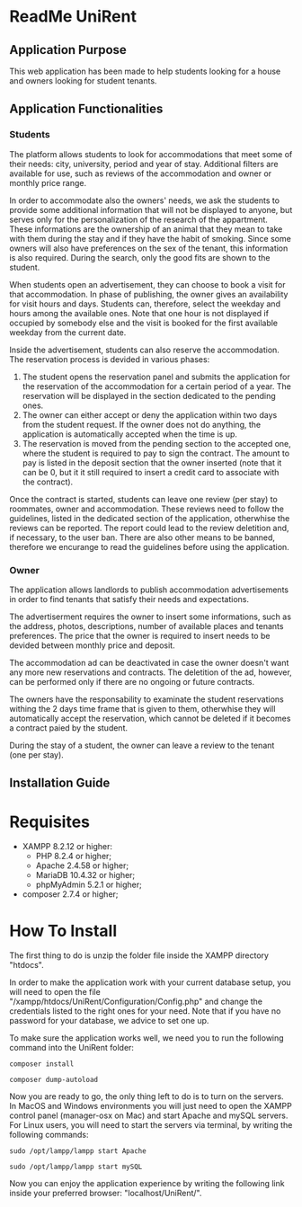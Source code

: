 # ReadMe UniRent
## Application Purpose
This web application has been made to help students looking for a house and owners looking for student tenants.
## Application Functionalities
### Students
The platform allows students to look for accommodations that meet some of their needs: city, university, period and year of stay. Additional filters are available for use, such as reviews of the accommodation and owner or monthly price range.

In order to accommodate also the owners' needs, we ask the students to provide some additional information that will not be displayed to anyone, but serves only for the personalization of the research of the appartment. These informations are the ownership of an animal that they mean to take with them during the stay and if they have the habit of smoking. Since some owners will also have preferences on the sex of the tenant, this information is also required.
During the search, only the good fits are shown to the student.

When students open an advertisement, they can choose to book a visit for that accommodation. In phase of publishing, the owner gives an availability for visit hours and days. Students can, therefore, select the weekday and hours among the available ones. Note that one hour is not displayed if occupied by somebody else and the visit is booked for the first available weekday from the current date.

Inside the advertisement, students can also reserve the accommodation. The reservation process is devided in various phases:
1. The student opens the reservation panel and submits the application for the reservation of the accommodation for a certain period of a year. The reservation will be displayed in the section dedicated to the pending ones.
2. The owner can either accept or deny the application within two days from the student request. If the owner does not do anything, the application is automatically accepted when the time is up.
3. The reservation is moved from the pending section to the accepted one, where the student is required to pay to sign the contract. The amount to pay is listed in the deposit section that the owner inserted (note that it can be 0, but it it still required to insert a credit card to associate with the contract).

Once the contract is started, students can leave one review (per stay) to roommates, owner and accommodation. These reviews need to follow the guidelines, listed in the dedicated section of the application, otherwhise the reviews can be reported. The report could lead to the review deletition and, if necessary, to the user ban. There are also other means to be banned, therefore we encurange to read the guidelines before using the application.

### Owner
The application allows landlords to publish accommodation advertisements in order to find tenants that satisfy their needs and expectations.

The advertiserment requires the owner to insert some informations, such as the address, photos, descriptions, number of available places and tenants preferences. The price that the owner is required to insert needs to be devided between monthly price and deposit.

The accommodation ad can be deactivated in case the owner doesn't want any more new reservations and contracts. The deletition of the ad, however, can be performed only if there are no ongoing or future contracts.

The owners have the responsability to examinate the student reservations withing the 2 days time frame that is given to them, otherwhise they will automatically accept the reservation, which cannot be deleted if it becomes a contract paied by the student.

During the stay of a student, the owner can leave a review to the tenant (one per stay).

## Installation Guide
# Requisites
- XAMPP 8.2.12 or higher:
  - PHP 8.2.4 or higher;
  - Apache 2.4.58 or higher;
  - MariaDB 10.4.32 or higher;
  - phpMyAdmin 5.2.1 or higher;
- composer 2.7.4 or higher;
# How To Install
The first thing to do is unzip the folder file inside the XAMPP directory "htdocs".

In order to make the application work with your current database setup, you will need to open the file "/xampp/htdocs/UniRent/Configuration/Config.php" and change the credentials listed to the right ones for your need. Note that if you have no password for your database, we advice to set one up.

To make sure the application works well, we need you to run the following command into the UniRent folder:

`composer install`

`composer dump-autoload`

Now you are ready to go, the only thing left to do is to turn on the servers. In MacOS and Windows environments you will just need to open the XAMPP control panel (manager-osx on Mac) and start Apache and mySQL servers. For Linux users, you will need to start the servers via terminal, by writing the following commands:

`sudo /opt/lampp/lampp start Apache`

`sudo /opt/lampp/lampp start mySQL`

Now you can enjoy the application experience by writing the following link inside your preferred browser: "localhost/UniRent/".

